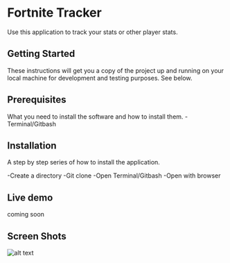 # Fortnite Tracker
Use this application to track your stats or other player stats.


## Getting Started
These instructions will get you a copy of the project up and running on your local machine for development and testing purposes. See below.

## Prerequisites

What you need to install the software and how to install them.
-Terminal/Gitbash

## Installation
A step by step series of how to install the application.

-Create a directory
-Git clone 
-Open Terminal/Gitbash
-Open with browser

## Live demo
coming soon

## Screen Shots
![alt text](https://i.imgur.com/8cF5X92.png)

